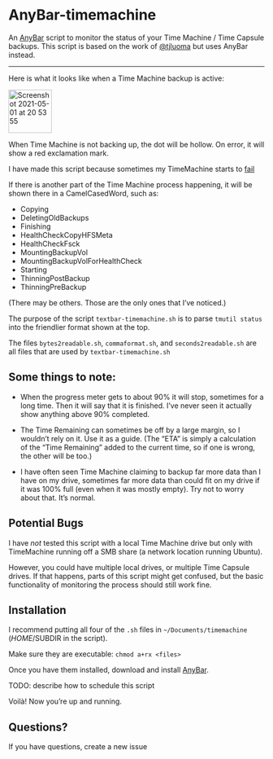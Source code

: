 # AnyBar-timemachine

An [AnyBar](https://github.com/tonsky/AnyBar) script to monitor the status of your Time Machine / Time Capsule backups. This script is based on the work of [@tjluoma](https://github.com/tjluoma/textbar-timemachine) but uses AnyBar instead.

-----

Here is what it looks like when a Time Machine backup is active:

<img width="85" alt="Screenshot 2021-05-01 at 20 53 55" src="https://user-images.githubusercontent.com/10166350/116792179-5c5ce780-aabf-11eb-8f47-42cc7945f4e0.png">


When Time Machine is not backing up, the dot will be hollow. On error, it will show a red exclamation mark.

I have made this script because sometimes my TimeMachine starts to [fail](https://www.google.com/search?q=time+machine+already+in+use) 

If there is another part of the Time Machine process happening, it will be shown there in a CamelCasedWord, such as:

* Copying
* DeletingOldBackups
* Finishing
* HealthCheckCopyHFSMeta
* HealthCheckFsck
* MountingBackupVol
* MountingBackupVolForHealthCheck
* Starting
* ThinningPostBackup
* ThinningPreBackup

(There may be others. Those are the only ones that I’ve noticed.)



The purpose of the script `textbar-timemachine.sh` is to parse `tmutil status` into the friendlier format shown at the top.

The files `bytes2readable.sh`, `commaformat.sh`, and `seconds2readable.sh` are all files that are used by `textbar-timemachine.sh`

## Some things to note:

- When the progress meter gets to about 90% it will stop, sometimes for a long time. Then it will say that it is finished. I’ve never seen it actually show anything above 90% completed.

- The Time Remaining can sometimes be off by a large margin, so I wouldn’t rely on it. Use it as a guide. (The “ETA” is simply a calculation of the “Time Remaining” added to the current time, so if one is wrong, the other will be too.)

- I have often seen Time Machine claiming to backup far more data than I have on my drive, sometimes far more data than could fit on my drive if it was 100% full (even when it was mostly empty). Try not to worry about that. It’s normal.

## Potential Bugs

I have _not_ tested this script with a local Time Machine drive but only with TimeMachine running off a SMB share (a network location running Ubuntu).

However, you could have multiple local drives, or multiple Time Capsule drives. If that happens, parts of this script might get confused, but the basic functionality of monitoring the process should still work fine.

## Installation

I recommend putting all four of the `.sh` files in `~/Documents/timemachine` ($HOME/$SUBDIR in the script).

Make sure they are executable: `chmod a+rx <files>`

Once you have them installed, download and install [AnyBar](https://github.com/tonsky/AnyBar).

TODO: describe how to schedule this script

Voilà! Now you’re up and running.

## Questions?

If you have questions, create a new issue

